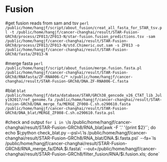 # Fusion

#get fusion reads from sam and tsv
`perl /public/home/hangjf/script/about_fusion/creat_all_fasta_for_STAR_tsv.pl -t /public/home/hangjf/cancer-changhai/result/STAR-Fusion-GRCh8/process/ZF013/ZF013-N/star-fusion.fusion_predictions.tsv -sam /public/home/hangjf/cancer-changhai/result/STAR-Fusion-GRCh8/process/ZF013/ZF013-N/std.Chimeric.out.sam -s ZF013 -o /public/home/hangjf/cancer-changhai/result/STAR-Fusion-GRCh8/fasta/ZF013-N`

#merge fasta
`perl /public/home/hangjf/script/about_fusion/merge.fusion.fasta.pl  /public/home/hangjf/cancer-changhai/result/STAR-Fusion-GRCh8/RNAfasta/ZF-RNA006-C/* >/public/home/hangjf/cancer-changhai/result/STAR-Fusion-GRCh8/DNA.ZF-RNA006-C.fasta`

#blat
`blat /public/home/hangjf/data/database/STAR/GRCh38_gencode_v26_CTAT_lib_July192017/ref_genome.fa /public/home/hangjf/cancer-changhai/result/STAR-Fusion-GRCh8/DNA_merge_fa/MERGE_ZF008-C.sh.o290610.fasta /public/home/hangjf/cancer-changhai/result/STAR-Fusion-GRCh8/DNA_blat/MERGE_ZF008-C.sh.o290610.fasta.psl`

#check and output
`for i in \`ls /public/home/hangjf/cancer-changhai/result/STAR-Fusion-GRCh8/RNA_blat|awk -F '.' '{print $2}'\`; do echo $i;python check_blat.py --psl=\`ls /public/home/hangjf/cancer-changhai/result/STAR-Fusion-GRCh8/RNA_blat/DNA.$i.fasta.psl\` --fa=\`ls /public/home/hangjf/cancer-changhai/result/STAR-Fusion-GRCh8/RNA_merge_fa/DNA.$i.fasta\` --out=/public/home/hangjf/cancer-changhai/result/STAR-Fusion-GRCh8/filter_fusion/RNA/$i.fusion.xls; done`

